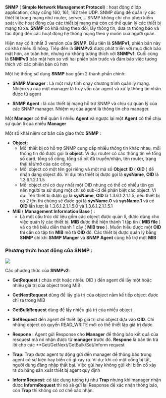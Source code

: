 **SNMP** ( **Simple Network Management Protocol**) : hoạt động ở lớp application, chạy cổng 160, 161, 162 trên UDP. SNMP dùng để quản lý các thiết bị trong mạng như router, server,… SNMP không chỉ cho phép kiểm soát việc hoạt động của các thiết bị mạng mà còn có thể quản lý các thiết bị mạng từ xa. **SNMP** có khả năng theo dõi, lấy thông tin, đưa ra thông báo và tác động đến các hoạt động hệ thống mạng theo ý muốn của người quản.

Hiện nay có ít nhất 3 version của **SNMP**. Đầu tiên là **SNMPv1**, phiên bản này có khá nhiều lỗ hổng. Tiếp đến là **SNMPv2** được phát triển với mục đích bảo mật hơn, an toàn hơn, nhưng nó không tương thích với **SNMPv1**. Cuối cùng là **SNMPv3** bảo mật hơn so với hai phiên bản trước và đảm bảo việc tương thích với các phiên bản cũ hơn

Một hệ thống sử dụng **SNMP** bao gồm 2 thành phần chính:

- **SNMP Manager** : Là một máy tính chạy chương trình quản lý mạng. Nhiệm vụ của một manager là truy vấn các agent và xử lý thông tin nhận được từ agent

- **SNMP Agent** : là các thiết bị mạng hỗ trợ SNMP và chịu sự quản lý của các  SNMP manager. Nhiệm vụ của agent là thông tin cho manager.

Một **Manager** có thể quản lí nhiều **Agent** và ngược lại một **Agent** có thể chịu sự quản lí của nhiều **Manager**

Một số khái niệm cơ bản của giao thức **SNMP** :
- **Object**:
  - Mỗi thiết bị có hỗ trợ SNMP cung cấp nhiều thông tin khác nhau, mỗi thông tin đó được gọi là **object**. Ví dụ: router có các thông tin về tổng số card, tổng số cổng, tổng số bit đã truyền/nhận, tên router, trạng thái tắt/mở của các cổng.
  - Mỗi object có một tên gọi riêng và một mã số **Object ID** ( **OID** ) để nhận dạng object đó. Ví dụ: tên thiết bị được gọi là **sysName**, **OID** là 1.3.6.1.2.1.1.5
  - Mỗi object chỉ có duy nhất một OID nhưng có thể có nhiều tên gọi nên người ta sử dụng một chỉ số sub-id để phân biệt các object. Ví dụ: Tên thiết bị được gji là **sysName**, **OID** là 1.3.6.1.2.1.1.5; nếu thiết bị có 2 tên thì chúng sẽ được gọi là **sysName.0** và **sysName.1** và có **OID** lần lượt là 1.3.6.1.2.1.1.5.0 và 1.3.6.1.2.1.1.5.1
- **MIB** ( **Management Information Base** ) :
  - Là một cấu trúc dữ liệu gồm các object được quản lí, được dùng cho việc quản lý các thiết bị. **MIB** được thể hiện thành 1 tập tin ( **MIB file** ) và có thể biểu diễn thành 1 cây ( **MIB tree** ). Muốn hiểu được một **OID** thì cần có tập tin **MIB** mô tả **OID** đó. Các thiết bị được quản lý bằng **SNMP** chỉ khi **SNMP Manger** và **SNMP Agent** cùng hỗ trợ một **MIB**

### Phương thức hoạt động của SNMP :

<img src="https://github.com/vjnkvt/Images/blob/master/SNMPv2.PNG">

Các phương thức của **SNMPv2**:

- **GetRequest** ( chứa một hoặc nhiều OID ) đến agent để lấy một hoặc nhiều giá trị của object trong MIB
- **GetNextRequest** dùng để lấy giá trị của object nằm kế tiếp object được chỉ ra trong MIB
- **GetBulkRequest** dùng để lấy nhiều giá trị của nhiều object

- **SetRequest** đến agent để thiết lập giá trị cho object dựa vào **OID**. Chỉ những object có quyền READ_WRITE mới có thể thiết lập giá trị được.

- **Respone** : Agent gửi Response cho **Manager** để thông báo kết quả của resquest mà nó nhận được từ **manager** trước đó. **Respone** là bản tin trả lời cho các **Get/GetNext/GetBulk/Set/Inform request

- **Trap**: Trap được agent tự động gửi đến manager để thông báo trong agent có sự kiện hay biến cố gì xảy ra. Ví dụ: khi có một cổng bị tắt, người dùng đăng nhập thất bại. Việc gửi hay không gửi khi biến cố xảy ra do hãng sản xuất thiết bị agent quy định

- **InformRequest**: có tác dụng tương tự như **Trap** nhưng khi manager nhận được **InformRequest** thì nó sẽ gửi lại Response để xác nhận thông báo, còn **Trap** thì không có cơ chế xác nhận.
